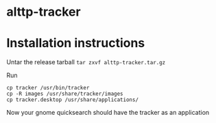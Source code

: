 # alttp-tracker

# Installation instructions
Untar the release tarball
```tar zxvf alttp-tracker.tar.gz```

Run
```
cp tracker /usr/bin/tracker
cp -R images /usr/share/tracker/images
cp tracker.desktop /usr/share/applications/
```

Now your gnome quicksearch should have the tracker as an application
